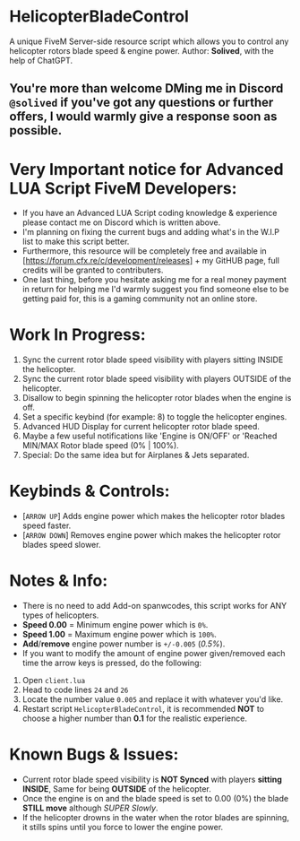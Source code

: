 # HelicopterBladeControl
A unique FiveM Server-side resource script which allows you to control any helicopter rotors blade speed &amp; engine power.
Author: **Solived**, with the help of ChatGPT.

## You're more than welcome DMing me in Discord `@solived` if you've got any questions or further offers, I would warmly give a response soon as possible.

# Very Important notice for **Advanced LUA Script FiveM Developers**:
- If you have an Advanced LUA Script coding knowledge & experience please contact me on Discord which is written above.
- I'm planning on fixing the current bugs and adding what's in the W.I.P list to make this script better.
- Furthermore, this resource will be completely free and available in [https://forum.cfx.re/c/development/releases] + my GitHUB page, full credits will be granted to contributers.
- One last thing, before you hesitate asking me for a real money payment in return for helping me I'd warmly suggest you find someone else to be getting paid for, this is a gaming community not an online store.

# Work In Progress:
1. Sync the current rotor blade speed visibility with players sitting INSIDE the helicopter.
2. Sync the current rotor blade speed visibility with players OUTSIDE of the helicopter.
3. Disallow to begin spinning the helicopter rotor blades when the engine is off.
4. Set a specific keybind (for example: 8) to toggle the helicopter engines.
5. Advanced HUD Display for current helicopter rotor blade speed.
6. Maybe a few useful notifications like 'Engine is ON/OFF' or 'Reached MIN/MAX Rotor blade speed (0% | 100%).
7. Special: Do the same idea but for Airplanes & Jets separated.

# Keybinds & Controls:
- [`ARROW UP`] Adds engine power which makes the helicopter rotor blades speed faster.
- [`ARROW DOWN`] Removes engine power which makes the helicopter rotor blades speed slower.

# Notes & Info:
- There is no need to add Add-on spanwcodes, this script works for ANY types of helicopters.
- **Speed 0.00** = Minimum engine power which is `0%`.
- **Speed 1.00** = Maximum engine power which is `100%`.
- **Add**/**remove** engine power number is `+/-0.005` (_0.5%_).
- If you want to modify the amount of engine power given/removed each time the arrow keys is pressed, do the following:
1. Open `client.lua`
2. Head to code lines `24` and `26`
3. Locate the number value `0.005` and replace it with whatever you'd like.
4. Restart script `HelicopterBladeControl`, it is recommended **NOT** to choose a higher number than **0.1** for the realistic experience.

# Known Bugs & Issues:
- Current rotor blade speed visibility is **NOT Synced** with players **sitting INSIDE**, Same for being **OUTSIDE** of the helicopter.
- Once the engine is on and the blade speed is set to 0.00 (0%) the blade **STILL move** although _SUPER Slowly_.
- If the helicopter drowns in the water when the rotor blades are spinning, it stills spins until you force to lower the engine power.
